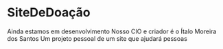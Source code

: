 # SiteDeDoação
Ainda estamos em desenvolvimento
Nosso CIO e criador é o Ítalo Moreira dos Santos
Um projeto pessoal de um site que ajudará pessoas
